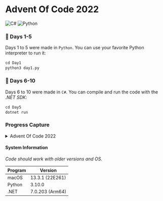 # Advent Of Code 2022

![C#](https://img.shields.io/badge/c%23-%23239120.svg?style=for-the-badge&logo=c-sharp&logoColor=white)
![Python](https://img.shields.io/badge/python-3670A0?style=for-the-badge&logo=python&logoColor=ffdd54)

### 🌟 Days 1-5
Days 1 to 5 were made in `Python`. You can use your favorite Python interpreter to run it:
```shell
cd Day1
python3 day1.py
```

### 🌟 Days 6-10
Days 6 to 10 were made in `C#`. You can compile and run the code with the _.NET SDK_:
```shell
cd Day5
dotnet run
```

### Progress Capture

<details>
  <summary>Advent Of Code 2022</summary>
  
  <img src="capture.png" alt="Capture" width="600">
  
</details>

#### System Information

_Code should work with older versions and OS._

| Program | Version |
| ---------------- | --- |
| macOS | 13.3.1 (22E261) |
| Python | 3.10.0 |
| .NET | 7.0.203 (Arm64) |
